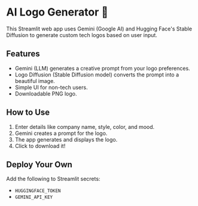 # AI Logo Generator 🎨

This Streamlit web app uses Gemini (Google AI) and Hugging Face's Stable Diffusion to generate custom tech logos based on user input.

## Features

- Gemini (LLM) generates a creative prompt from your logo preferences.
- Logo Diffusion (Stable Diffusion model) converts the prompt into a beautiful image.
- Simple UI for non-tech users.
- Downloadable PNG logo.

## How to Use

1. Enter details like company name, style, color, and mood.
2. Gemini creates a prompt for the logo.
3. The app generates and displays the logo.
4. Click to download it!

## Deploy Your Own

Add the following to Streamlit secrets:
- `HUGGINGFACE_TOKEN`
- `GEMINI_API_KEY`

